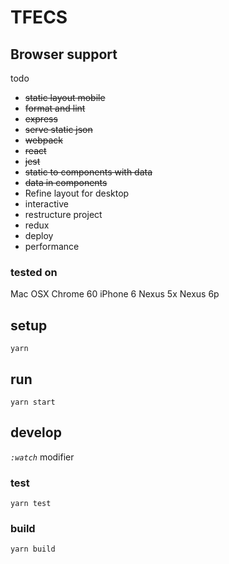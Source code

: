 # TFECS

## Browser support
todo
- ~~static layout mobile~~
- ~~format and lint~~
- ~~express~~
- ~~serve static json~~
- ~~webpack~~
- ~~react~~
- ~~jest~~
- ~~static to components with data~~
- ~~data in components~~
- Refine layout for desktop
- interactive
- restructure project
- redux
- deploy
- performance

### tested on 
Mac OSX Chrome 60
iPhone 6
Nexus 5x
Nexus 6p

## setup
`yarn`

## run
`yarn start`


## develop

*`:watch`* modifier
### test
`yarn test`

### build
`yarn build`


